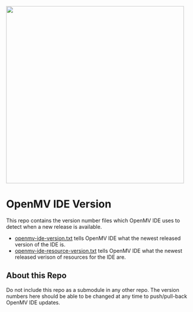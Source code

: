 <img  width="480" src="https://raw.githubusercontent.com/openmv/openmv-media/master/logos/openmv-logo/logo.png">

# OpenMV IDE Version

This repo contains the version number files which OpenMV IDE uses to detect when a new release is available.
* [openmv-ide-version.txt](openmv-ide-version.txt) tells OpenMV IDE what the newest released version of the IDE is.
* [openmv-ide-resource-version.txt](openmv-ide-resource-version.txt) tells OpenMV IDE what the newest released verison of resources for the IDE are.

## About this Repo

Do not include this repo as a submodule in any other repo. The version numbers here should be able to be changed at any time to push/pull-back OpenMV IDE updates.
